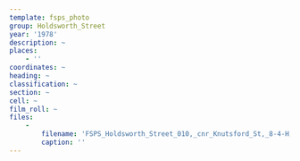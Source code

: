 ```yaml
---
template: fsps_photo
group: Holdsworth_Street
year: '1978'
description: ~
places:
    - ''
coordinates: ~
heading: ~
classification: ~
section: ~
cell: ~
film_roll: ~
files:
    -
        filename: 'FSPS_Holdsworth_Street_010,_cnr_Knutsford_St,_8-4-H,_1978.png'
        caption: ''
---
```

